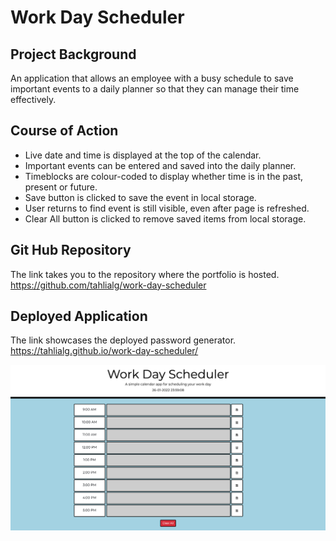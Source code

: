 # Work Day Scheduler

## Project Background
An application that allows an employee with a busy schedule to save important events to a daily planner so that they can manage their time effectively.

## Course of Action
- Live date and time is displayed at the top of the calendar.
- Important events can be entered and saved into the daily planner.
- Timeblocks are colour-coded to display whether time is in the past, present or future.
- Save button is clicked to save the event in local storage.
- User returns to find event is still visible, even after page is refreshed.
- Clear All button is clicked to remove saved items from local storage.

## Git Hub Repository
The link takes you to the repository where the portfolio is hosted.
https://github.com/tahlialg/work-day-scheduler 

## Deployed Application
The link showcases the deployed password generator.
https://tahlialg.github.io/work-day-scheduler/

![Mockup image!](assets/images/work-day-scheduler-mockup.png)
